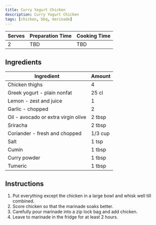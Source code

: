 ```yaml
---
title: Curry Yogurt Chicken
description: Curry Yogurt Chicken
tags: [chicken, bbq, marinade]
---
```


| Serves | Preparation Time | Cooking Time |
| ------ | ---------------- | ------------ |
| 2      | TBD              | TBD          |

## Ingredients

| Ingredient                          | Amount  |
| ----------------------------------- | ------- |
| Chicken thighs                      | 4       |
| Greek yogurt - plain nonfat         | 25 cl   |
| Lemon - zest and juice              | 1       |
| Garlic - chopped                    | 2       |
| Oil - avocado or extra virgin olive | 2 tbsp  |
| Sriracha                            | 2 tbsp  |
| Coriander - fresh and chopped       | 1/3 cup |
| Salt                                | 1 tsp   |
| Cumin                               | 1 tbsp  |
| Curry powder                        | 1 tbsp  |
| Tumeric                             | 1 tbsp  |

## Instructions

1. Put everything except the chicken in a large bowl and whisk well till combined.
2. Score chicken so that the marinade soaks better.
3. Carefully pour marinade into a zip lock bag and add chicken.
4. Leave to marinade in the fridge for at least 2 hours.
